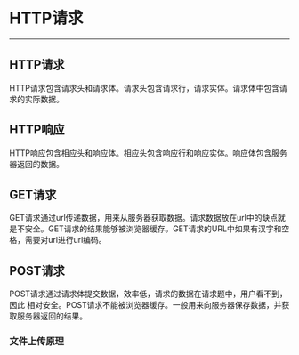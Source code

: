 # HTTP请求

---

## HTTP请求

HTTP请求包含请求头和请求体。请求头包含请求行，请求实体。请求体中包含请求的实际数据。

## HTTP响应

HTTP响应包含相应头和响应体。相应头包含响应行和响应实体。响应体包含服务器返回的数据。

## GET请求

GET请求通过url传递数据，用来从服务器获取数据。请求数据放在url中的缺点就是不安全。GET请求的结果能够被浏览器缓存。GET请求的URL中如果有汉字和空格，需要对url进行url编码。

## POST请求

POST请求通过请求体提交数据，效率低，请求的数据在请求题中，用户看不到，因此 相对安全。POST请求不能被浏览器缓存。一般用来向服务器保存数据，并获取服务器返回的结果。

### 文件上传原理

